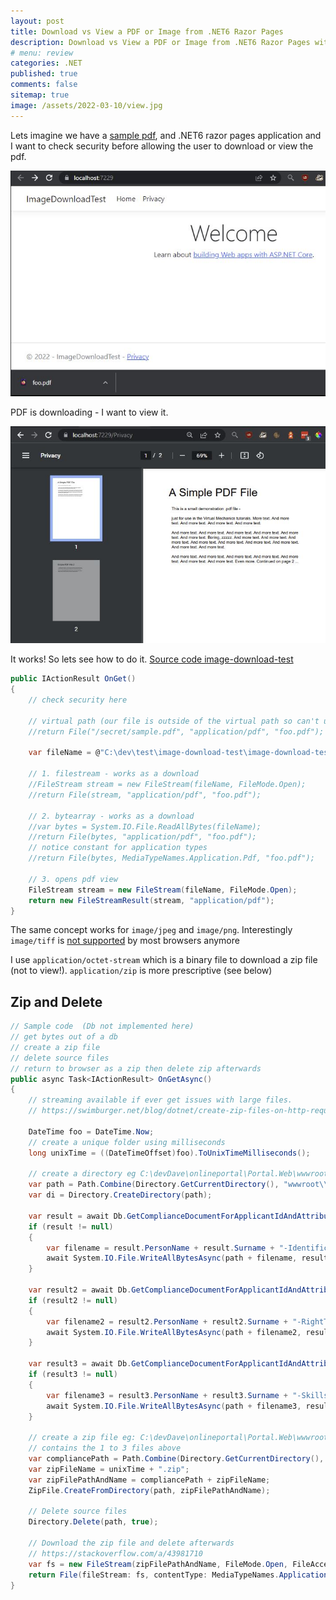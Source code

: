 ```yaml
---
layout: post
title: Download vs View a PDF or Image from .NET6 Razor Pages 
description: Download vs View a PDF or Image from .NET6 Razor Pages with source code
# menu: review
categories: .NET 
published: true 
comments: false     
sitemap: true
image: /assets/2022-03-10/view.jpg 
---
```


Lets imagine we have a [sample pdf](http://www.africau.edu/images/default/sample.pdf), and .NET6 razor pages application and I want to check security before allowing the user to download or view the pdf.

<!-- [![alt text](/assets/2022-03-09/vsc.jpg "desktop"){:width="500px"}](/assets/2022-03-09/vsc.jpg) -->
[![alt text](/assets/2022-03-10/down.jpg "desktop")](/assets/2022-03-10/down.jpg)

PDF is downloading - I want to view it.

[![alt text](/assets/2022-03-10/view.jpg "desktop")](/assets/2022-03-10/view.jpg)

It works! So lets see how to do it.  [Source code image-download-test](https://github.com/djhmateer/image-download-test)

```cs
public IActionResult OnGet()
{
    // check security here

    // virtual path (our file is outside of the virtual path so can't use this)
    //return File("/secret/sample.pdf", "application/pdf", "foo.pdf");

    var fileName = @"C:\dev\test\image-download-test\image-download-test\secret\sample.pdf";

    // 1. filestream - works as a download
    //FileStream stream = new FileStream(fileName, FileMode.Open);
    //return File(stream, "application/pdf", "foo.pdf");

    // 2. bytearray - works as a download
    //var bytes = System.IO.File.ReadAllBytes(fileName);
    //return File(bytes, "application/pdf", "foo.pdf");
    // notice constant for application types
    //return File(bytes, MediaTypeNames.Application.Pdf, "foo.pdf");

    // 3. opens pdf view 
    FileStream stream = new FileStream(fileName, FileMode.Open);
    return new FileStreamResult(stream, "application/pdf");
} 
```

The same concept works for `image/jpeg` and `image/png`. Interestingly `image/tiff` is [not supported](https://stackoverflow.com/a/2177012/26086) by most browsers anymore

I use `application/octet-stream` which is a binary file to download a zip file (not to view!). `application/zip` is more prescriptive (see below)

## Zip and Delete

```cs
// Sample code  (Db not implemented here)
// get bytes out of a db
// create a zip file
// delete source files
// return to browser as a zip then delete zip afterwards
public async Task<IActionResult> OnGetAsync()
{
    // streaming available if ever get issues with large files.
    // https://swimburger.net/blog/dotnet/create-zip-files-on-http-request-without-intermediate-files-using-aspdotnet-mvc-razor-pages-and-endpoints?utm_source=twitter&utm_medium=social

    DateTime foo = DateTime.Now;
    // create a unique folder using milliseconds
    long unixTime = ((DateTimeOffset)foo).ToUnixTimeMilliseconds();

    // create a directory eg C:\devDave\onlineportal\Portal.Web\wwwroot\generated-images\compliance\1646320579
    var path = Path.Combine(Directory.GetCurrentDirectory(), "wwwroot\\generated-images\\compliance\\" + unixTime + "\\");
    var di = Directory.CreateDirectory(path);

    var result = await Db.GetComplianceDocumentForApplicantIdAndAttributeType(proNetConn, applicantId, "Identification");
    if (result != null)
    {
        var filename = result.PersonName + result.Surname + "-Identification" + result.DocumentFileExt;
        await System.IO.File.WriteAllBytesAsync(path + filename, result.Document);
    }

    var result2 = await Db.GetComplianceDocumentForApplicantIdAndAttributeType(proNetConn, applicantId, "RightToWork");
    if (result2 != null)
    {
        var filename2 = result2.PersonName + result2.Surname + "-RightToWork" + result2.DocumentFileExt;
        await System.IO.File.WriteAllBytesAsync(path + filename2, result2.Document);
    }

    var result3 = await Db.GetComplianceDocumentForApplicantIdAndAttributeType(proNetConn, applicantId, "SkillsCard");
    if (result3 != null)
    {
        var filename3 = result3.PersonName + result3.Surname + "-SkillsCard" + result3.DocumentFileExt;
        await System.IO.File.WriteAllBytesAsync(path + filename3, result3.Document);
    }

    // create a zip file eg: C:\devDave\onlineportal\Portal.Web\wwwroot\generated-images\compliance\1646320579.zip
    // contains the 1 to 3 files above
    var compliancePath = Path.Combine(Directory.GetCurrentDirectory(), "wwwroot\\generated-images\\compliance\\");
    var zipFileName = unixTime + ".zip";
    var zipFilePathAndName = compliancePath + zipFileName;
    ZipFile.CreateFromDirectory(path, zipFilePathAndName);

    // Delete source files
    Directory.Delete(path, true);

    // Download the zip file and delete afterwards
    // https://stackoverflow.com/a/43981710
    var fs = new FileStream(zipFilePathAndName, FileMode.Open, FileAccess.Read, FileShare.None, 4096, FileOptions.DeleteOnClose);
    return File(fileStream: fs, contentType: MediaTypeNames.Application.Zip, fileDownloadName: zipFileName);
}

```
